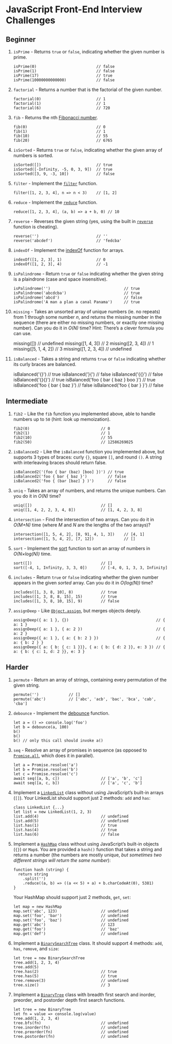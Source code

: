 # JavaScript Front-End Interview Challenges

## Beginner

1.  `isPrime` - Returns `true` or `false`, indicating whether the given number is prime.

        isPrime(0)                          // false
        isPrime(1)                          // false
        isPrime(17)                         // true
        isPrime(10000000000000)             // false

2.  `factorial` - Returns a number that is the factorial of the given number.

        factorial(0)                        // 1
        factorial(1)                        // 1
        factorial(6)                        // 720

3.  `fib` - Returns the nth [Fibonacci number](https://en.wikipedia.org/wiki/Fibonacci_number).

        fib(0)                              // 0
        fib(1)                              // 1
        fib(10)                             // 55
        fib(20)                             // 6765

4.  `isSorted` - Returns `true` or `false`, indicating whether the given array of numbers is sorted.

        isSorted([])                        // true
        isSorted([-Infinity, -5, 0, 3, 9])  // true
        isSorted([3, 9, -3, 10])            // false

5.  `filter` - Implement the [`filter`](https://developer.mozilla.org/en-US/docs/Web/JavaScript/Reference/Global_Objects/Array/Filter) function.

        filter([1, 2, 3, 4], n => n < 3)    // [1, 2]

6.  `reduce` - Implement the [`reduce`](https://developer.mozilla.org/en-US/docs/Web/JavaScript/Reference/Global_Objects/Array/Reduce) function.

        reduce([1, 2, 3, 4], (a, b) => a + b, 0) // 10

7.  `reverse` - Reverses the given string (yes, using the built in [`reverse`](https://developer.mozilla.org/en/docs/Web/JavaScript/Reference/Global_Objects/Array/reverse) function is cheating).

        reverse('')                         // ''
        reverse('abcdef')                   // 'fedcba'

8.  `indexOf` - Implement the [indexOf](https://developer.mozilla.org/nl/docs/Web/JavaScript/Reference/Global_Objects/Array/indexOf) function for arrays.

        indexOf([1, 2, 3], 1)               // 0
        indexOf([1, 2, 3], 4)               // -1

9.  `isPalindrome` - Return `true` or `false` indicating whether the given string is a plaindrone (case and space insensitive).

        isPalindrome('')                                // true
        isPalindrome('abcdcba')                         // true
        isPalindrome('abcd')                            // false
        isPalindrome('A man a plan a canal Panama')     // true

10.  `missing` - Takes an unsorted array of unique numbers (ie. no repeats) from 1 through some number _n_, and returns the missing number in the sequence (there are either no missing numbers, or exactly one missing number). Can you do it in _O(N)_ time? Hint: There’s a clever formula you can use.


        missing([])                         // undefined
        missing([1, 4, 3])                  // 2
        missing([2, 3, 4])                  // 1
        missing([5, 1, 4, 2])               // 3
        missing([1, 2, 3, 4])               // undefined

11.  `isBalanced` - Takes a string and returns `true` or `false` indicating whether its curly braces are balanced.


        isBalanced('{}')                      // true
        isBalanced('}{')                      // false
        isBalanced('{{}')                     // false
        isBalanced('{}{}')                    // true
        isBalanced('foo { bar { baz } boo }') // true
        isBalanced('foo { bar { baz }')       // false
        isBalanced('foo { bar } }')           // false


## Intermediate

1.  `fib2` - Like the `fib` function you implemented above, able to handle numbers up to `50` (hint: look up memoization).

        fib2(0)                               // 0
        fib2(1)                               // 1
        fib2(10)                              // 55
        fib2(50)                              // 12586269025

2.  `isBalanced2` - Like the `isBalanced` function you implemented above, but supports 3 types of braces: curly `{}`, square `[]`, and round `()`. A string with interleaving braces should return false.

        isBalanced2('(foo { bar (baz) [boo] })') // true
        isBalanced2('foo { bar { baz }')         // false
        isBalanced2('foo { (bar [baz] } )')      // false

3.  `uniq` - Takes an array of numbers, and returns the unique numbers. Can you do it in _O(N)_ time?

        uniq([])                              // []
        uniq([1, 4, 2, 2, 3, 4, 8])           // [1, 4, 2, 3, 8]

4.  `intersection` - Find the intersection of two arrays. Can you do it in _O(M+N)_ time (where _M_ and _N_ are the lengths of the two arrays)?

        intersection([1, 5, 4, 2], [8, 91, 4, 1, 3])    // [4, 1]
        intersection([1, 5, 4, 2], [7, 12])             // []

5.  `sort` - Implement the [sort](https://developer.mozilla.org/en-US/docs/Web/JavaScript/Reference/Global_Objects/Array/sort) function to sort an array of numbers in _O(N×log(N))_ time.

        sort([])                              // []
        sort([-4, 1, Infinity, 3, 3, 0])      // [-4, 0, 1, 3, 3, Infinity]

6.  `includes` - Return `true` or `false` indicating whether the given number appears in the given _sorted_ array. Can you do it in _O(log(N))_ time?

        includes([1, 3, 8, 10], 8)            // true
        includes([1, 3, 8, 8, 15], 15)        // true
        includes([1, 3, 8, 10, 15], 9)        // false

7.  `assignDeep` - Like [`Object.assign`](https://developer.mozilla.org/docs/Web/JavaScript/Reference/Global_Objects/Object/assign), but merges objects deeply.

        assignDeep({ a: 1 }, {})                                      // { a: 1 }
        assignDeep({ a: 1 }, { a: 2 })                                // { a: 2 }
        assignDeep({ a: 1 }, { a: { b: 2 } })                         // { a: { b: 2 } }
        assignDeep({ a: { b: { c: 1 }}}, { a: { b: { d: 2 }}, e: 3 }) // { a: { b: { c: 1, d: 2 }}, e: 3 }


## Harder

1.  `permute` - Return an array of strings, containing every permutation of the given string.

        permute('')             // []
        permute('abc')          // ['abc', 'acb', 'bac', 'bca', 'cab', 'cba']

2.  `debounce` - Implement the [debounce](https://lodash.com/docs/4.17.4#debounce) function.

        let a = () => console.log('foo')
        let b = debounce(a, 100)
        b()
        b()
        b() // only this call should invoke a()

3.  `seq` - Resolve an array of promises in sequence (as opposed to [`Promise.all`](https://developer.mozilla.org/docs/Web/JavaScript/Reference/Global_Objects/Promise/all), which does it in parallel).

        let a = Promise.resolve('a')
        let b = Promise.resolve('b')
        let c = Promise.resolve('c')
        await seq([a, b, c])                  // ['a', 'b', 'c']
        await seq([a, c, b])                  // ['a', 'c', 'b']

4.  Implement a [`LinkedList`](https://en.wikipedia.org/wiki/Linked_list) class without using JavaScript’s built-in arrays (`[]`). Your LinkedList should support just 2 methods: `add` and `has`:

        class LinkedList {...}
        let list = new LinkedList(1, 2, 3)
        list.add(4)                           // undefined
        list.add(5)                           // undefined
        list.has(1)                           // true
        list.has(4)                           // true
        list.has(6)                           // false

5.  Implement a [`HashMap`](https://en.wikipedia.org/wiki/Hash_table) class without using JavaScript’s built-in objects (`{}`) or `Map`s. You are provided a `hash()` function that takes a string and returns a number (the numbers are mostly unique, _but sometimes two different strings will return the same number_):

        function hash (string) {
          return string
            .split('')
            .reduce((a, b) => ((a << 5) + a) + b.charCodeAt(0), 5381)
        }

    Your HashMap should support just 2 methods, `get`, `set`:

        let map = new HashMap
        map.set('abc', 123)                   // undefined
        map.set('foo', 'bar')                 // undefined
        map.set('foo', 'baz')                 // undefined
        map.get('abc')                        // 123
        map.get('foo')                        // 'baz'
        map.get('def')                        // undefined

6.  Implement a [`BinarySearchTree`](https://en.wikipedia.org/wiki/Binary_search_tree) class. It should support 4 methods: `add`, `has`, `remove`, and `size`:

        let tree = new BinarySearchTree
        tree.add(1, 2, 3, 4)
        tree.add(5)
        tree.has(2)                           // true
        tree.has(5)                           // true
        tree.remove(3)                        // undefined
        tree.size()                           // 3

7.  Implement a [`BinaryTree`](https://en.wikipedia.org/wiki/Binary_tree) class with breadth first search and inorder, preorder, and postorder depth first search functions.

        let tree = new BinaryTree
        let fn = value => console.log(value)
        tree.add(1, 2, 3, 4)
        tree.bfs(fn)                          // undefined
        tree.inorder(fn)                      // undefined
        tree.preorder(fn)                     // undefined
        tree.postorder(fn)                    // undefined
